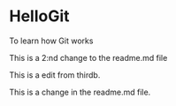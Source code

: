 # HelloGit
To learn how Git works

This is a 2:nd change to the readme.md file

This is a edit from thirdb. 

This is a change in the readme.md file. 
